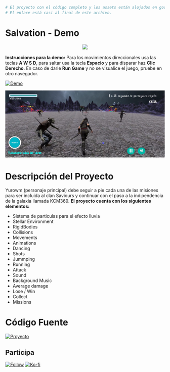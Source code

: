 ```bash
# El proyecto con el código completo y los assets están alojados en google drive.
# El enlace está casi al final de este archivo.
```
# Salvation - Demo
<p align="center"> 
    <a href="https://youtu.be/0EdC8cvoKFI" target="_blank"><img src="https://img.shields.io/youtube/views/0EdC8cvoKFI?label=Reproducciones&style=social"/></a>
</p>

**Instrucciones para la demo:** Para los movimientos direccionales usa las teclas **A W S D**, para saltar usa la tecla **Espacio** y para disparar haz **Clic Derecho**. En caso de darle **Run Game** y no se visualice el juego, pruebe en otro navegador.

<a href="https://keycuevasmelgarejo.itch.io/salvation" target="_blank">
 <img alt="Demo" title="Demo Button" src="https://shields.io/badge/-HAZ%20CLIC%20PARA%20VER%20LA%20DEMO-red.svg?&style=for-the-badge&logo=unity&logoColor=white"/>
</a>

<p align="center"> 
    <img src="/Demo.png"/>
</p>

# Descripción del Proyecto
Yurowm (personaje principal) debe seguir a pie cada una de las misiones para ser incluida al clan Saviours y continuar con el paso a la indipendencia de la galaxia llamada KCM369.
**El proyecto cuenta con los siguientes elementos:**
- Sistema de particulas para el efecto lluvia
- Stellar Environment
- RigidBodies
- Collisions
- Movements
- Animations
- Dancing
- Shots
- Jummping
- Running
- Attack
- Sound
- Background Music
- Average damage
- Lose / Win
- Collect
- Missions

# Código Fuente
<a href="https://drive.google.com/drive/folders/1F0E38sM1UEnvC2-9F0vwGQIstR2SyNYQ?usp=sharing">
    <img alt="Proyecto" title="Full Code" src="https://shields.io/badge/-HAZ%20CLIC%20PARA%20VER%20CODIGO%20COMPLETO-red.svg?&style=for-the-badge&logo=googledrive&logoColor=white"/></a>

## Participa
<p align="left">
 <a href="https://github.com/KeyCuevasMelgarejo/MECA-TYPING_/subscription">
    <img alt="Follow" title="Dale Me Gusta" src="https://shields.io/badge/-LIKE%20THIS%20REPO-informational.svg?&style=for-the-badge&logo=github&logoColor=white"/></a>
 <a href="https://ko-fi.com/keycuevasmelgarejo"><img alt="Ko-fi" title="Contribuye" src="https://shields.io/badge/-BUY%20ME%20A%20COFFEE-CC2735.svg?&style=for-the-badge&logo=ko-fi&logoColor=white"></a>
</p>

